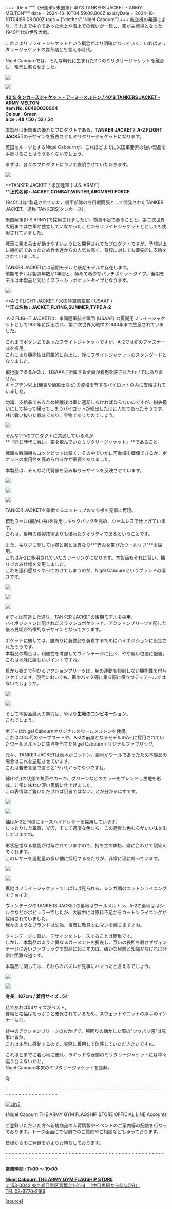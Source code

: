 +++
title = """《米国軍×米国軍》40'S TANKERS JACKET - ARMY MELTON"""
date = 2024-10-10T04:59:08.000Z
expiryDate = 2024-10-10T04:59:08.000Z
tags = ["clothes","Nigel Cabourn"]
+++
航空機の発達により、それまで中心であった地上や海上での戦いが一転し、空が主戦場となった1940年代の世界大戦。

これによりフライトジャケットという概念がより明確になっていく、いわばミリタリージャケットの変革期とも言える時代。

Nigel Cabournでは、そんな時代に生まれた2つのミリタリージャケットを融合し、現代に蘇らせました。

![](https://cdn.shopify.com/s/files/1/0094/9295/5196/files/IMG_5687_480x480.jpg?v=1728372201)

**![](https://cdn.shopify.com/s/files/1/0094/9295/5196/files/IMG_5715_dc69786d-906b-458e-b3df-e4a512721105_480x480.jpg?v=1728372201)**

[**40'S タンカースジャケット - アーミーメルトン / 40'S TANKERS JACKET - ARMY MELTON**](https://cabourn.jp/products/80490030004 "【ナイジェル・ケーボン】MAN / 40sタンカースジャケット - アーミーメルトン / 40s TANKERS JACKET - ARMY MELTON")  
**Item No. 80490030004**  
**Colour : Green**  
**Size : 48 / 50 / 52 / 54**

本製品は米国軍の優れたプロダクトである、**TANKER JACKET**と**A-2 FLIGHT JACKET**のデザインを折衷させたミリタリージャケットになります。

英国をルーツとするNigel Cabournが、これほどまでに米国軍要素の強い製品を手掛けることはそう多くないでしょう。

まずは、各々のプロダクトについて説明させていただきます。

![](https://cdn.shopify.com/s/files/1/0094/9295/5196/files/IMG_5687_5c34df5c-e6eb-491b-ac8c-2d586098f44e_480x480.jpg?v=1728528969)

**TANKER JACKET / 米国陸軍 ( U.S. ARMY )  
****正式名称 : JACKET,CONBAT,WINTER,AROMRED FORCE**

1940年代に製造されていた、機甲部隊の冬用戦闘服として開発されたTANKER JACKET、通称 TANKERS(タンカース)。  

米国陸軍(U.S.ARMY)で採用されましたが、物資不足であることと、第二次世界大戦までは空軍が独立していなかったことからフライトジャケットととしても使用されていました。

戦車に乗る兵士が動きやすいようにと開発されてたプロダクトですが、予想以上に機能的であったため兵士達からの人気も高く、将校に対しても優先的に支給をされていました。

TANKER JACKETには前期モデルと後期モデルが存在します。  
前期モデルは製造年数が1年間と、極めて希少なパッチポケットタイプ。後期モデルは本製品と同じくスラッシュポケットタイプとなります。

![](https://cdn.shopify.com/s/files/1/0094/9295/5196/files/IMG_5688_e3940751-3f8d-4cbf-8fb9-322fdd5ad15b_480x480.jpg?v=1728528969)

**A-2 FLIGHT JACKET / 米国陸軍航空軍 ( USAAF )  
****正式名称 : JACKET,FLYING,SUMMER,TYPE A-2**

 A-2 FLIGHT JACKETは、米国陸軍航空軍団 (USAAF) の夏期用フライトジャケットとして1931年に採用され、第二次世界大戦中の1943年まで生産されていました。

これまでボタン式であったフライトジャケットですが、A-2では初のファスナー式を採用。  
これにより機能性は飛躍的に向上し、後にフライトジャケットのスタンダードとなりました。

飛行服であるA-2は、USAAFに所属する全員が着用を許されたわけではありません。  
キャプテン以上(機長や操縦士など)の資格を有するパイロットのみに支給されていました。

勿論、支給品であるため終戦後は軍に返却しなければならないのですが、紛失扱いにして持って帰ってしまうパイロットが続出したほど人気であったそうです。共に戦い抜いた戦友であり、宝物であったのでしょう。

![](https://cdn.shopify.com/s/files/1/0094/9295/5196/files/IMG_1958_6d7e3325-14dc-4f6d-b16d-34d389a8c35c_480x480.jpg?v=1728529101)

そんな2つのプロダクトに共通している点が  
**『同じ時代に戦い、空を飛んでいたミリタリージャケット』**であること。

戦車も戦闘機もコックピットは狭く、その中でいかに可動域を確保できるか、ポケットの実用性を高められるかが重要でありました。

本製品は、そんな時代背景を汲み取りデザインを反映させています。

![](https://cdn.shopify.com/s/files/1/0094/9295/5196/files/IMG_5917_480x480.jpg?v=1728528428)

![](https://cdn.shopify.com/s/files/1/0094/9295/5196/files/IMG_5924_c6fc6c8a-83f7-413d-bce3-83eafd21d871_480x480.jpg?v=1728528380)

![](https://cdn.shopify.com/s/files/1/0094/9295/5196/files/IMG_5939_cd10ac2d-2f7b-4eab-9128-d1c4c5e77990_480x480.jpg?v=1728528380)

TANKER JACKETを象徴するニットリブの立ち襟を見事に再現。

梳毛ウール(細かい糸)を採用しキックバックを高め、シームレスで仕上げています。  
これは、当時の縫製技術よりも優れたクオリティであるということです。

また、袖リブに関しては襟と裾とは異なり**"赤みを帯びたウールリブ"**を採用。  
これはA-2に多用されていたカラーリングになります。本製品もそれに習い、袖リブのみ仕様を変更しました。  
これを違和感なくやってのけてしまうのが、Nigel Cabournというブランドの凄さです。

![](https://cdn.shopify.com/s/files/1/0094/9295/5196/files/IMG_6017_647feffa-6301-463e-a373-35639a0167c2_480x480.jpg?v=1728528329)

![](https://cdn.shopify.com/s/files/1/0094/9295/5196/files/IMG_5984_480x480.jpg?v=1728528331)

![](https://cdn.shopify.com/s/files/1/0094/9295/5196/files/IMG_5962_26a799ce-25b6-4aa2-b80d-7ee81f897939_480x480.jpg?v=1728528331)

ボディは前途した通り、TANKER JACKETの後期モデルを採用。  
ハイポジションに配されたスラッシュポケットと、アクションプリーツを配した後ろ見頃が特徴的なデザインとなっております。

ポケットに関しては、腰周りに装備品を装着するためにハイポジションに設定されたそうです。  
本製品の場合は、利便性を考慮してヴィンテージに比べ、やや低い位置に配置。  
これは地味に嬉しいポイントですね。

肩から裾まで伸びるアクションプリーツは、腕の運動を抑制しない機能性を付与させています。現代においても、車やバイク等に乗る際に役立つディテールではないでしょうか。

![](https://cdn.shopify.com/s/files/1/0094/9295/5196/files/IMG_5995_480x480.jpg?v=1728528247)

![](https://cdn.shopify.com/s/files/1/0094/9295/5196/files/IMG_1939_ca142568-9c35-43ae-b92e-db06dee0ed4d_480x480.jpg?v=1728528248)

そして本製品最大の魅力は、やはり**生地のコンビネーション**。  
これでしょう。

ボディはNigel Cabournオリジナルのウールメルトンを使用。  
これは40年代のジープコートや、A-2の前身となるモデルのA-1に採用されていたウールメルトンに焦点を当てたNigel Cabournオリジナルファブリック。

元々、TANKER JACKETは表地がコットン、裏地がウールであったため本製品の場合はこれを逆転させています。  
これは若者言葉で言うと"ヤバい"ってやつですね。

綿(わた)の状態で焦茶やカーキ、グリーンなどのカラーをブレンドし生地を形成。非常に味わい深い表情に仕上げました。  
この表情はご覧いただければ只者ではないことが分かるはずです。

![](https://cdn.shopify.com/s/files/1/0094/9295/5196/files/IMG_6004_480x480.jpg?v=1728528139)

![](https://cdn.shopify.com/s/files/1/0094/9295/5196/files/IMG_1949_3850ed97-158d-4c79-8dd3-cc26ea0c7748_480x480.jpg?v=1728528140)

袖はA-2と同様にホースハイドレザーを採用しています。  
しっとりした革質、光沢、そして適度な色むら。この適度な色むらがいい味を出していますね。

形状記憶なる機能が付与されていますので、持ち主の体格、癖に合わせて馴染んでくれます。  
このレザーを運動量の多い袖に採用するあたりが、非常に理に叶っています。

![](https://cdn.shopify.com/s/files/1/0094/9295/5196/files/IMG_5977_480x480.jpg?v=1728528102)

![](https://cdn.shopify.com/s/files/1/0094/9295/5196/files/IMG_1952_480x480.jpg?v=1728528102)

裏地はフライトジャケットでしばしば見られる、レンガ調のコットンライニングをチョイス。

ヴィンテージのTANKERS JACKETの裏地はウールメルトン、A-2の裏地ははシルクなどがポピュラーでしたが、大戦中には原料不足からコットンライニングが採用されていました。  
我々のようなブランドは勿論、後者に敬意とロマンを感じますよね。

ヴィンテージに習い、デザインをトレースすることは簡単です。  
しかし、本製品のように異なるガーメントを折衷し、互いの長所を殺さずヴィンテージに近いファブリックで製品に起こすのは、確かな経験と知識がなければ非常に困難な道です。

本製品に関しては、それらのパズルが見事にハマったと言えるでしょう。

![](https://cdn.shopify.com/s/files/1/0094/9295/5196/files/IMG_5893_6bef7949-8f5c-46ba-85ec-74748deed9e2_480x480.jpg?v=1728527820)

![](https://cdn.shopify.com/s/files/1/0094/9295/5196/files/IMG_2024-10-10-124102_480x480.jpg?v=1728531676)

**身長 : 187cm / 着用サイズ : 54**

私であれば54サイズがベスト。  
身幅と袖幅はたっぷりと確保されているため、スウェットやニットの厚手のインナーも◎。

背中のアクションプリーツのおかげで、腕回りの動かした際の"ツッパリ感"は見事に皆無。  
これは本当に感動するので、実際に着用して体感していただきたいですね。

これほどまでに着心地に優れ、ラギッドな表情のミリタリージャケットには中々巡り合えないかと。  
Nigel Cabourn本気のミリタリージャケットを是非。

今

\- - - - - - - - - - - - - - - - - - - - - - - - - - - - - - - - - - - - - - - - - - - - - - - - - - - - - - - - - - - - - - - -  

[![LINE](https://cdn.shopify.com/s/files/1/0094/9295/5196/files/ja_600x600.png?v=1631941030)](https://lin.ee/NpdpRpF)

《Nigel Cabourn THE ARMY GYM FLAGSHIP STORE OFFICIAL LINE Account》

ご登録いただいた方へ新規商品の入荷情報やイベントのご案内等の配信を行なっております。トーク画面にて個別でのご質問やご相談なども承っております。

皆様からのご登録を心よりお待ちしております。

\- - - - - - - - - - - - - - - - - - - - - - - - - - - - - - - - - - - - - - - - - - - - - - - - - - - - - - - - - - - - - - - - 

**営業時間 : 11:00 〜 19:00**

[**Nigel Cabourn THE ARMY GYM FLAGSHIP STORE**](https://cabourn.jp/pages/flagship)  
[〒153-0042 東京都目黒区青葉台1-21-4　（中目黒駅から徒歩5分）](https://cabourn.jp/pages/flagship)  
[TEL 03-3770-2186](https://cabourn.jp/pages/flagship)

[[source]](https://cabourn.jp/blogs/shop-info/flagship20241010)
